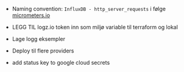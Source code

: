 - Naming convention: `InfluxDB - http_server_requests` i følge [micrometers.io](https://micrometer.io/docs/concepts#_timers)


- LEGG TIL logz.io token inn som miljø variable til terraform og lokal
- Lage logg eksempler
- Deploy til flere providers
- add status key to google cloud secrets